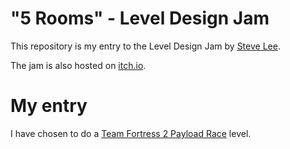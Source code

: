 # "5 Rooms" - Level Design Jam

This repository is my entry to the Level Design Jam by [Steve Lee](https://www.youtube.com/@SteveLee_GameDev).

The jam is also hosted on [itch.io](https://itch.io/jam/ld-jam-3).

# My entry

I have chosen to do a [Team Fortress 2 Payload Race](https://wiki.teamfortress.com/wiki/Payload) level.